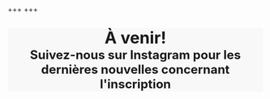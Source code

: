 +++
+++

<div style="background-color: #f8f8f8;"
    class="bg-white text-center mx-2 px-4 py-10 flex flex-row justify-center items-center duration-300 transform h-full hover:-translate-y-1 hover:shadow-lg">
    <div class="p-1">
    <h2 font size="+3" >
     <a href="https://www.instagram.com/montreal.cup/?hl=en" style="text-decoration:none;"> 
     <p style="text-align: center">
<font size="+3"> À venir! </font>
</br>
<font size="+2"> Suivez-nous sur Instagram pour les dernières nouvelles concernant l'inscription </font>
</p>
     </a>
    </h2>
</div>
</div>
